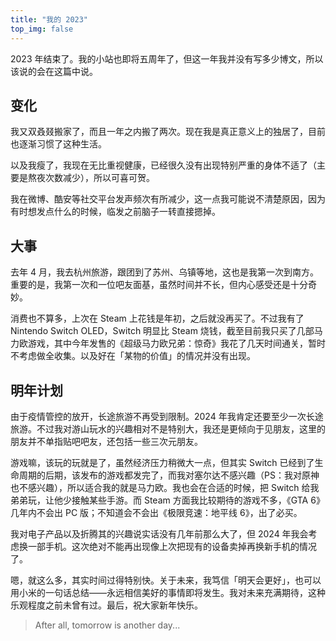 ```yaml
---
title: "我的 2023"
top_img: false
---
```

2023 年结束了。我的小站也即将五周年了，但这一年我并没有写多少博文，所以该说的会在这篇中说。

## 变化
我又双叒叕搬家了，而且一年之内搬了两次。现在我是真正意义上的独居了，目前也逐渐习惯了这种生活。

以及我瘦了，我现在无比重视健康，已经很久没有出现特别严重的身体不适了（主要是熬夜次数减少），所以可喜可贺。

我在微博、酷安等社交平台发声频次有所减少，这一点我可能说不清楚原因，因为有时想发点什么的时候，临发之前脑子一转直接摁掉。

## 大事
去年 4 月，我去杭州旅游，跟团到了苏州、乌镇等地，这也是我第一次到南方。重要的是，我第一次和一位吧友面基，虽然时间并不长，但内心感受还是十分奇妙。

消费也不算多，上次在 Steam 上花钱是年初，之后就没再买了。不过我有了 Nintendo Switch OLED，Switch 明显比 Steam 烧钱，截至目前我只买了几部马力欧游戏，其中今年发售的《超级马力欧兄弟：惊奇》我花了几天时间通关，暂时不考虑做全收集。以及好在「某物的价值」的情况并没有出现。

## 明年计划
由于疫情管控的放开，长途旅游不再受到限制。2024 年我肯定还要至少一次长途旅游。不过我对游山玩水的兴趣相对不是特别大，我还是更倾向于见朋友，这里的朋友并不单指贴吧吧友，还包括一些三次元朋友。

游戏嘛，该玩的玩就是了，虽然经济压力稍微大一点，但其实 Switch 已经到了生命周期的后期，该发布的游戏都发完了，而我对塞尔达不感兴趣（PS：我对原神也不感兴趣），所以适合我的就是马力欧。我也会在合适的时候，把 Switch 给我弟弟玩，让他少接触某些手游。而 Steam 方面我比较期待的游戏不多，《GTA 6》几年内不会出 PC 版；不知道会不会出《极限竞速：地平线 6》，出了必买。

我对电子产品以及折腾其的兴趣说实话没有几年前那么大了，但 2024 年我会考虑换一部手机。这次绝对不能再出现像上次把现有的设备卖掉再换新手机的情况了。

嗯，就这么多，其实时间过得特别快。关于未来，我笃信「明天会更好」，也可以用小米的一句话总结——永远相信美好的事情即将发生。我对未来充满期待，这种乐观程度之前未曾有过。最后，祝大家新年快乐。

> After all, tomorrow is another day...